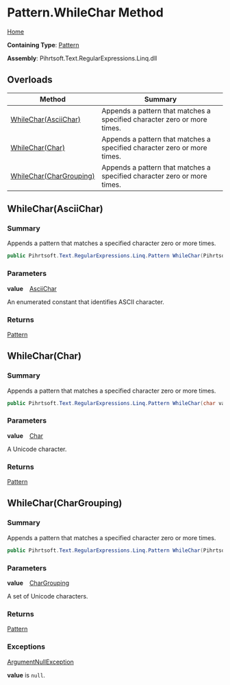 # Pattern\.WhileChar Method

[Home](../../../../../../README.md)

**Containing Type**: [Pattern](../README.md)

**Assembly**: Pihrtsoft\.Text\.RegularExpressions\.Linq\.dll

## Overloads

| Method | Summary |
| ------ | ------- |
| [WhileChar(AsciiChar)](#Pihrtsoft_Text_RegularExpressions_Linq_Pattern_WhileChar_Pihrtsoft_Text_RegularExpressions_Linq_AsciiChar_) | Appends a pattern that matches a specified character zero or more times\. |
| [WhileChar(Char)](#Pihrtsoft_Text_RegularExpressions_Linq_Pattern_WhileChar_System_Char_) | Appends a pattern that matches a specified character zero or more times\. |
| [WhileChar(CharGrouping)](#Pihrtsoft_Text_RegularExpressions_Linq_Pattern_WhileChar_Pihrtsoft_Text_RegularExpressions_Linq_CharGrouping_) | Appends a pattern that matches a specified character zero or more times\. |

## WhileChar\(AsciiChar\) <a name="Pihrtsoft_Text_RegularExpressions_Linq_Pattern_WhileChar_Pihrtsoft_Text_RegularExpressions_Linq_AsciiChar_"></a>

### Summary

Appends a pattern that matches a specified character zero or more times\.

```csharp
public Pihrtsoft.Text.RegularExpressions.Linq.Pattern WhileChar(Pihrtsoft.Text.RegularExpressions.Linq.AsciiChar value)
```

### Parameters

**value** &ensp; [AsciiChar](../../AsciiChar/README.md)

An enumerated constant that identifies ASCII character\.

### Returns

[Pattern](../README.md)

## WhileChar\(Char\) <a name="Pihrtsoft_Text_RegularExpressions_Linq_Pattern_WhileChar_System_Char_"></a>

### Summary

Appends a pattern that matches a specified character zero or more times\.

```csharp
public Pihrtsoft.Text.RegularExpressions.Linq.Pattern WhileChar(char value)
```

### Parameters

**value** &ensp; [Char](https://docs.microsoft.com/en-us/dotnet/api/system.char)

A Unicode character\.

### Returns

[Pattern](../README.md)

## WhileChar\(CharGrouping\) <a name="Pihrtsoft_Text_RegularExpressions_Linq_Pattern_WhileChar_Pihrtsoft_Text_RegularExpressions_Linq_CharGrouping_"></a>

### Summary

Appends a pattern that matches a specified character zero or more times\.

```csharp
public Pihrtsoft.Text.RegularExpressions.Linq.Pattern WhileChar(Pihrtsoft.Text.RegularExpressions.Linq.CharGrouping value)
```

### Parameters

**value** &ensp; [CharGrouping](../../CharGrouping/README.md)

A set of Unicode characters\.

### Returns

[Pattern](../README.md)

### Exceptions

[ArgumentNullException](https://docs.microsoft.com/en-us/dotnet/api/system.argumentnullexception)

**value** is `null`\.

